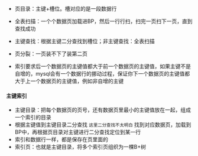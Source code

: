 - 页目录：主键+槽位。槽对应的是一段数据行
- 全表扫描：一个个数据页加载进BP，然后一行行扫，扫完一页扫下一页，直到查找成功
- 主键查找：根据主键二分查找到槽位；非主键查找：全表扫描



- 页分裂：一页装不下了装第二页
- 索引要求后一个数据页的主键值都大于前一个数据页的主键值，如果主键不是自增的，mysql会有一个数据行的挪动过程，保证你下一个数据页的主键值都大于上一个数据页的主键值，例如非自增的主键



#### 主键索引

- 主键目录：把每个数据页的页号，还有数据页里最小的主键值放在一起，组成一个索引的目录
- 根据主键值到主键目录二分查找 `这里二分查找不太明白` 找到对应数据页，加载到BP中，再根据页目录对主键进行二分查找定位到某一行
- 索引和数据行一样，都是保存在页里面的
- 索引页：也就是主键目录，将多个索引页组织为一棵B+树